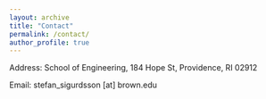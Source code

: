 ```yaml
---
layout: archive
title: "Contact"
permalink: /contact/
author_profile: true
---
```


Address:
School of Engineering, 184 Hope St, Providence, RI 02912

Email:
stefan_sigurdsson [at] brown.edu
